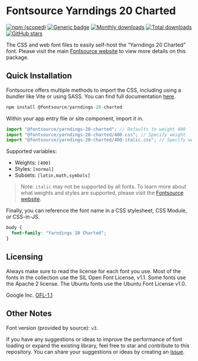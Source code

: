 # Fontsource Yarndings 20 Charted

[![npm (scoped)](https://img.shields.io/npm/v/@fontsource/yarndings-20-charted?color=brightgreen)](https://www.npmjs.com/package/@fontsource/yarndings-20-charted) [![Generic badge](https://img.shields.io/badge/fontsource-passing-brightgreen)](https://github.com/fontsource/fontsource) [![Monthly downloads](https://badgen.net/npm/dm/@fontsource/yarndings-20-charted)](https://github.com/fontsource/fontsource) [![Total downloads](https://badgen.net/npm/dt/@fontsource/yarndings-20-charted)](https://github.com/fontsource/fontsource) [![GitHub stars](https://img.shields.io/github/stars/fontsource/fontsource.svg?style=social&label=Star)](https://github.com/fontsource/fontsource/stargazers)

The CSS and web font files to easily self-host the “Yarndings 20 Charted” font. Please visit the main [Fontsource website](https://fontsource.org/fonts/yarndings-20-charted) to view more details on this package.

## Quick Installation

Fontsource offers multiple methods to import the CSS, including using a bundler like Vite or using SASS. You can find full documentation [here](https://fontsource.org/docs/getting-started/introduction).

```javascript
npm install @fontsource/yarndings-20-charted
```

Within your app entry file or site component, import it in.

```javascript
import "@fontsource/yarndings-20-charted"; // Defaults to weight 400
import "@fontsource/yarndings-20-charted/400.css"; // Specify weight
import "@fontsource/yarndings-20-charted/400-italic.css"; // Specify weight and style
```

Supported variables:
- Weights: `[400]`
- Styles: `[normal]`
- Subsets: `[latin,math,symbols]`

> Note: `italic` may not be supported by all fonts. To learn more about what weights and styles are supported, please visit the [Fontsource website](https://fontsource.org/fonts/yarndings-20-charted).

Finally, you can reference the font name in a CSS stylesheet, CSS Module, or CSS-in-JS.

```css
body {
  font-family: "Yarndings 20 Charted";
}
```

## Licensing
Always make sure to read the license for each font you use. Most of the fonts in the collection use the SIL Open Font License, v1.1. Some fonts use the Apache 2 license. The Ubuntu fonts use the Ubuntu Font License v1.0.

Google Inc.
[OFL-1.1](http://scripts.sil.org/OFL)

## Other Notes
Font version (provided by source): `v3`.

If you have any suggestions or ideas to improve the performance of font loading or expand the existing library, feel free to star and contribute to this repository. You can share your suggestions or ideas by creating an [issue](https://github.com/fontsource/fontsource/issues).